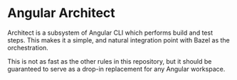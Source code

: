 # Angular Architect

Architect is a subsystem of Angular CLI which performs build and test steps.
This makes it a simple, and natural integration point with Bazel as the orchestration.

This is not as fast as the other rules in this repository, but it should be guaranteed
to serve as a drop-in replacement for any Angular workspace.
